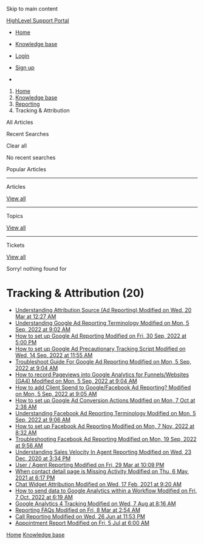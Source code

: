 Skip to main content

[ HighLevel Support Portal ](https://help.gohighlevel.com)

  * [ Home ](/support/home)
  * [ Knowledge base ](/support/solutions)

  * [Login](/support/login)
  * [Sign up](/support/signup)
  * 

  1. [Home](/support/home)
  2. [Knowledge base](/support/solutions)
  3. [Reporting](/support/solutions/48000451278)
  4. Tracking & Attribution

All  Articles 

Recent Searches

Clear all

No recent searches

Popular Articles

* * *

Articles

[View all](/support/search/solutions)

* * *

Topics

[View all](/support/search/topics)

* * *

Tickets

[View all](/support/search/tickets)

Sorry! nothing found for   

# Tracking & Attribution (20)

  * [ Understanding Attribution Source (Ad Reporting) Modified on Wed, 20 Mar at 12:27 AM  ](/support/solutions/articles/48001219997-understanding-attribution-source-ad-reporting-)
  * [ Understanding Google Ad Reporting Terminology Modified on Mon, 5 Sep, 2022 at 9:02 AM  ](/support/solutions/articles/48001219241-understanding-google-ad-reporting-terminology)
  * [ How to set up Google Ad Reporting Modified on Fri, 30 Sep, 2022 at 5:00 PM  ](/support/solutions/articles/48001219312-how-to-set-up-google-ad-reporting)
  * [ How to set up Google Ad Precautionary Tracking Script Modified on Wed, 14 Sep, 2022 at 11:55 AM  ](/support/solutions/articles/48001219356-how-to-set-up-google-ad-precautionary-tracking-script)
  * [ Troubleshoot Guide For Google Ad Reporting Modified on Mon, 5 Sep, 2022 at 9:04 AM  ](/support/solutions/articles/48001219996-troubleshoot-guide-for-google-ad-reporting)
  * [ How to record Pageviews into Google Analytics for Funnels/Websites (GA4) Modified on Mon, 5 Sep, 2022 at 9:04 AM  ](/support/solutions/articles/48001219725-how-to-record-pageviews-into-google-analytics-for-funnels-websites-ga4-)
  * [ How to add Client Spend to Google/Facebook Ad Reporting? Modified on Mon, 5 Sep, 2022 at 9:05 AM  ](/support/solutions/articles/48001220946-how-to-add-client-spend-to-google-facebook-ad-reporting-)
  * [ How to set up Google Ad Conversion Actions Modified on Mon, 7 Oct at 2:38 AM  ](/support/solutions/articles/48001220947-how-to-set-up-google-ad-conversion-actions)
  * [ Understanding Facebook Ad Reporting Terminology Modified on Mon, 5 Sep, 2022 at 9:06 AM  ](/support/solutions/articles/48001220949-understanding-facebook-ad-reporting-terminology)
  * [ How to set up Facebook Ad Reporting Modified on Mon, 7 Nov, 2022 at 8:32 AM  ](/support/solutions/articles/48001204042-how-to-set-up-facebook-ad-reporting)
  * [ Troubleshooting Facebook Ad Reporting Modified on Mon, 19 Sep, 2022 at 9:56 AM  ](/support/solutions/articles/48001220950-troubleshooting-facebook-ad-reporting)
  * [ Understanding Sales Velocity In Agent Reporting Modified on Wed, 23 Dec, 2020 at 3:34 PM  ](/support/solutions/articles/48001169575-understanding-sales-velocity-in-agent-reporting)
  * [ User / Agent Reporting Modified on Fri, 29 Mar at 10:09 PM  ](/support/solutions/articles/48001183037-user-agent-reporting)
  * [ When contact detail page is Missing Activity Modified on Thu, 6 May, 2021 at 6:17 PM  ](/support/solutions/articles/48001183074-when-contact-detail-page-is-missing-activity)
  * [ Chat Widget Attribution Modified on Wed, 17 Feb, 2021 at 9:20 AM  ](/support/solutions/articles/48001175057-chat-widget-attribution)
  * [ How to send data to Google Analytics within a Workflow Modified on Fri, 7 Oct, 2022 at 6:19 AM  ](/support/solutions/articles/48001223243-how-to-send-data-to-google-analytics-within-a-workflow)
  * [ Google Analytics 4 Tracking Modified on Wed, 7 Aug at 8:16 AM  ](/support/solutions/articles/48001234199-google-analytics-4-tracking)
  * [ Reporting FAQs Modified on Fri, 8 Mar at 2:54 AM  ](/support/solutions/articles/155000002087-reporting-faqs)
  * [ Call Reporting Modified on Wed, 26 Jun at 11:53 PM  ](/support/solutions/articles/155000002705-call-reporting)
  * [ Appointment Report Modified on Fri, 5 Jul at 6:00 AM  ](/support/solutions/articles/155000002758-appointment-report)

[Home](/support/home) [Knowledge base](/support/solutions)
